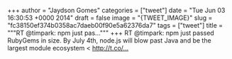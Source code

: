 
+++
author = "Jaydson Gomes"
categories = ["tweet"]
date = "Tue Jun 03 16:30:53 +0000 2014"
draft = false
image = "{TWEET_IMAGE}"
slug = "fc38150ef374b0358ac7daeb00f90e5a62376da7"
tags = ["tweet"]
title = """RT @timpark: npm just pas..."""
+++
RT @timpark: npm just passed RubyGems in size.  By July 4th, node.js will blow past Java and be the largest module ecosystem &lt; http://t.co/…
